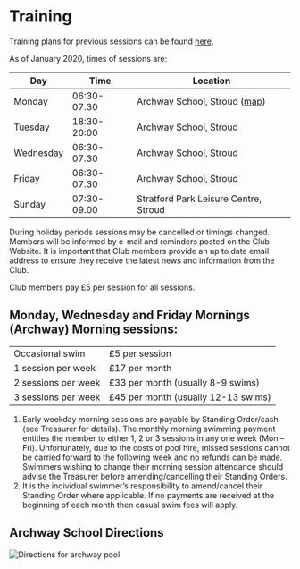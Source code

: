# Training

Training plans for previous sessions can be found [here](/training/session-plans).

As of January 2020, times of sessions are:

|Day|Time|Location|
|---|---|---|
|Monday|06:30-07.30|Archway School, Stroud ([map](/training#Archway-School-Directions))|
|Tuesday|18:30-20:00|Archway School, Stroud|
|Wednesday|06:30-07.30|Archway School, Stroud|
|Friday|06:30-07.30|Archway School, Stroud|
|Sunday|07:30-09.00|Stratford Park Leisure Centre, Stroud|

During holiday periods sessions may be cancelled or timings changed. Members will be informed by e-mail and reminders posted on the Club Website. It is important that Club members provide an up to date email address to ensure they receive the latest news and information from the Club.

Club members pay £5 per session for all sessions.

Monday, Wednesday and Friday Mornings (Archway) Morning sessions:
---

|||
|---|---|
|Occasional swim|£5 per session|
|1 session per week|£17 per month|
|2 sessions per week|£33 per month (usually 8-9 swims)|
|3 sessions per week|£45 per month (usually 12-13 swims)|

1. Early weekday morning sessions are payable by Standing Order/cash (see Treasurer for details). The monthly morning swimming payment entitles the member to either 1, 2 or 3 sessions in any one week (Mon – Fri).  Unfortunately, due to the costs of pool hire, missed sessions cannot be carried forward to the following week and no refunds can be made. Swimmers wishing to change their morning session attendance should advise the Treasurer before amending/cancelling their Standing Orders.
2. It is the individual swimmer’s responsibility to amend/cancel their Standing Order where applicable. If no payments are received at the beginning of each month then casual swim fees will apply.

## Archway School Directions

![Directions for archway pool](/images/2019/05/archway_map.jpg)
